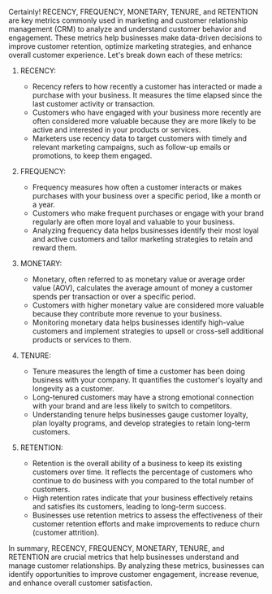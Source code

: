 Certainly! RECENCY, FREQUENCY, MONETARY, TENURE, and RETENTION are key metrics commonly used in marketing and customer relationship management (CRM) to analyze and understand customer behavior and engagement. These metrics help businesses make data-driven decisions to improve customer retention, optimize marketing strategies, and enhance overall customer experience. Let's break down each of these metrics:

1. RECENCY:
   - Recency refers to how recently a customer has interacted or made a purchase with your business. It measures the time elapsed since the last customer activity or transaction.
   - Customers who have engaged with your business more recently are often considered more valuable because they are more likely to be active and interested in your products or services.
   - Marketers use recency data to target customers with timely and relevant marketing campaigns, such as follow-up emails or promotions, to keep them engaged.

2. FREQUENCY:
   - Frequency measures how often a customer interacts or makes purchases with your business over a specific period, like a month or a year.
   - Customers who make frequent purchases or engage with your brand regularly are often more loyal and valuable to your business.
   - Analyzing frequency data helps businesses identify their most loyal and active customers and tailor marketing strategies to retain and reward them.

3. MONETARY:
   - Monetary, often referred to as monetary value or average order value (AOV), calculates the average amount of money a customer spends per transaction or over a specific period.
   - Customers with higher monetary value are considered more valuable because they contribute more revenue to your business.
   - Monitoring monetary data helps businesses identify high-value customers and implement strategies to upsell or cross-sell additional products or services to them.

4. TENURE:
   - Tenure measures the length of time a customer has been doing business with your company. It quantifies the customer's loyalty and longevity as a customer.
   - Long-tenured customers may have a strong emotional connection with your brand and are less likely to switch to competitors.
   - Understanding tenure helps businesses gauge customer loyalty, plan loyalty programs, and develop strategies to retain long-term customers.

5. RETENTION:
   - Retention is the overall ability of a business to keep its existing customers over time. It reflects the percentage of customers who continue to do business with you compared to the total number of customers.
   - High retention rates indicate that your business effectively retains and satisfies its customers, leading to long-term success.
   - Businesses use retention metrics to assess the effectiveness of their customer retention efforts and make improvements to reduce churn (customer attrition).

In summary, RECENCY, FREQUENCY, MONETARY, TENURE, and RETENTION are crucial metrics that help businesses understand and manage customer relationships. By analyzing these metrics, businesses can identify opportunities to improve customer engagement, increase revenue, and enhance overall customer satisfaction.